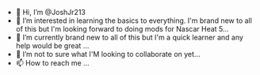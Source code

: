 - 👋 Hi, I’m @JoshJr213
- 👀 I’m interested in learning the basics to everything. I'm brand new to all of this but I'm looking forward to doing mods for Nascar Heat 5...
- 🌱 I’m currently brand new to all of this but I'm a quick learner and any help would be great ...
- 💞️ I’m not to sure what I'M looking to collaborate on yet...
- 📫 How to reach me ...

<!---
JoshJr213/JoshJr213 is a ✨ special ✨ repository because its `README.md` (this file) appears on your GitHub profile.
You can click the Preview link to take a look at your changes.
----
